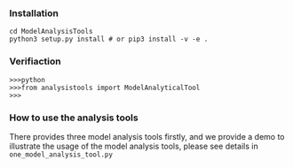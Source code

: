 ### Installation 

```shell
cd ModelAnalysisTools
python3 setup.py install # or pip3 install -v -e . 
```

### Verifiaction
```shell
>>>python
>>>from analysistools import ModelAnalyticalTool
>>>
```

### How to use the analysis tools


There provides three model analysis tools firstly, and we provide a demo to illustrate the usage of the model analysis tools, please see details in ```one_model_analysis_tool.py```

